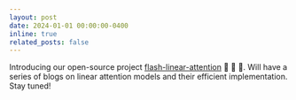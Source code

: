 ```yaml
---
layout: post
date: 2024-01-01 00:00:00-0400
inline: true
related_posts: false
---
```


Introducing our open-source project [flash-linear-attention](https://github.com/sustcsonglin/flash-linear-attention/tree/main) :rocket: :rocket: :rocket:. Will have a series of blogs on linear attention models and their efficient implementation. Stay tuned!
